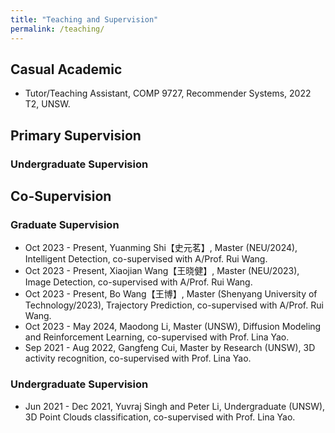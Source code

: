 ```yaml
---
title: "Teaching and Supervision"
permalink: /teaching/
---
```



<!-- ## Course ## -->

## Casual Academic

* Tutor/Teaching Assistant, COMP 9727, Recommender Systems, 2022 T2, UNSW.

## Primary Supervision
### Undergraduate Supervision

<!-- 吴春壮 4个毕设-->

## Co-Supervision

### Graduate Supervision

* Oct 2023 - Present, Yuanming Shi【史元茗】, Master (NEU/2024), Intelligent Detection,  co-supervised with A/Prof. Rui Wang. <!-- 史元茗 -->
* Oct 2023 - Present, Xiaojian Wang【王晓健】, Master (NEU/2023), Image Detection,  co-supervised with A/Prof. Rui Wang. <!-- 王晓健 -->
* Oct 2023 - Present, Bo Wang【王博】, Master (Shenyang University of Technology/2023), Trajectory Prediction,  co-supervised with A/Prof. Rui Wang. <!-- 王博 -->
* Oct 2023 - May 2024, Maodong Li, Master (UNSW), Diffusion Modeling and Reinforcement Learning, co-supervised with Prof. Lina Yao.
* Sep 2021 - Aug 2022, Gangfeng Cui, Master by Research (UNSW), 3D activity recognition, co-supervised with Prof. Lina Yao.

### Undergraduate Supervision

* Jun 2021 - Dec 2021, Yuvraj Singh and Peter Li, Undergraduate (UNSW), 3D Point Clouds classification, co-supervised with Prof. Lina Yao.


<!-- alumni current-->
